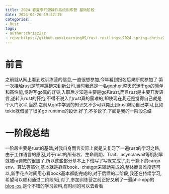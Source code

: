 ```yaml
---
title: 2024 春夏季开源操作系统训练营 基础阶段
date: 2024-04-26 19:32:15
categories:
- Rust
tags:
- author:chrisz2zz
- repo:https://github.com/LearningOS/rust-rustlings-2024-spring-chrisz2zz
---
```


# 前言
之前就从网上看到过训练营的信息,一直很想参加,今年看到报名后果断就参加了.第一次接触rust是前年跳槽来到新公司,当时我还是一名gopher,整天沉迷于go的简单和高性能,觉得写go真的好爽,入职后才知道主要是go和rust,而且rust是主要开发语言,遂转入rust的怀抱,不得不说入门rust真的蛮难的,即使现在我还是觉得自己就是个入门水平,当然,之前从go中学到的知识又不少可以类比到rust帮助自己学习,比如tokio就借鉴了很多go runtime的设计.好了,不多说了,下面是我的一阶段总结

# 一阶段总结
一阶段主要是rust的基础,对我自身而言实际上就是又复习了一遍rust的学习之路,由于工作语言的原因,对于rust的所有权、生命周期、Trait、async\await等机制早就被ra调教的很熟了,所以这些部分基本上下班写了写就完成了,对于剩下的cargo env、算法等部分,基本就是靠查book、chatgpt来辅助完成的,整体而言难度还可以,新手花点时间用心看book基本都能完成的,对于后续的二阶段,我还在持续学习,希望可以顺利通过二阶段!哦,对了,参加训练营之前正好又刷了一遍phil-opp的[blog-os](https://os.phil-opp.com/),是个不错的学习资料,有时间的可以去看看
